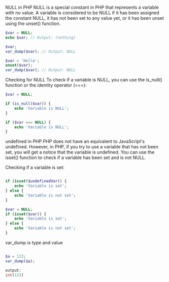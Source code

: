 NULL in PHP
NULL is a special constant in PHP that represents a variable with no value. A variable is considered to be NULL if it has been assigned the constant NULL, it has not been set to any value yet, or it has been unset using the unset() function.
```php
$var = NULL;
echo $var; // Output: (nothing)

$var;
var_dump($var); // Output: NULL

$var = 'Hello';
unset($var);
var_dump($var); // Output: NULL
```

Checking for NULL
To check if a variable is NULL, you can use the is_null() function or the identity operator (===):

```php
$var = NULL;

if (is_null($var)) {
    echo 'Variable is NULL';
}

if ($var === NULL) {
    echo 'Variable is NULL';
}
```

undefined in PHP
PHP does not have an equivalent to JavaScript's undefined. However, in PHP, if you try to use a variable that has not been set, you will get a notice that the variable is undefined. You can use the isset() function to check if a variable has been set and is not NULL.


Checking if a variable is set:

```php

if (isset($undefinedVar)) {
    echo 'Variable is set';
} else {
    echo 'Variable is not set';
}

$var = NULL;
if (isset($var)) {
    echo 'Variable is set';
} else {
    echo 'Variable is not set';
}
```

var_dump is  type and value

```php

$a = 123;
var_dump($a);

output:
int(123)

```

